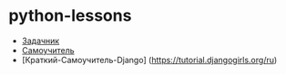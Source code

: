 # python-lessons

* [Задачник](https://pythonworld.ru/osnovy/tasks.html)
* [Самоучитель](https://pythonworld.ru/samouchitel-python)
* [Краткий-Самоучитель-Django] (https://tutorial.djangogirls.org/ru)